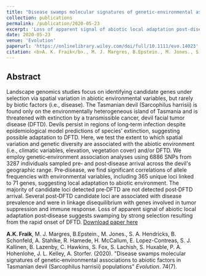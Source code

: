 ```yaml
---
title: "Disease swamps molecular signatures of genetic‐environmental associations to abiotic factors in Tasmanian devil (Sarcophilus harrisii) populations"
collection: publications
permalink: /publication/2020-05-23
excerpt: 'Loss of apparent signal of abiotic local adaptation post‐disease suggests swamping by strong selection resulting from the rapid onset of Devil Facial Tumor Disease (DFTD) in Tasmanian devil populations.'
date: 2020-05-23
venue: 'Evolution'
paperurl: 'https://onlinelibrary.wiley.com/doi/full/10.1111/evo.14023'
citation: <b>A. K. Fraik</b>., M. J. Margres, B.Epstein., M. Jones., S. A. Hendricks, B. Schonfeld, A. Stahlke, R. Hamede, H. McCallum, E. Lopez-Contreas, S. J. Kallinen, B. Lazenby, C. Hawkins, S. Fox, S. Lachish, S. Huxable, P. A. Hohenlohe, J. L. Kelley, A. Storfer. Disease swamps molecular signatures of genetic-environmental associations to abiotic factors in Tasmanian devil (Sarcophilus harrisii) populations. Evolution. (2020). 
---
```


## Abstract
Landscape genomics studies focus on identifying candidate genes under selection via spatial variation in abiotic environmental variables, but rarely by biotic factors (i.e., disease). The Tasmanian devil (Sarcophilus harrisii) is found only on the environmentally heterogeneous island of Tasmania and is threatened with extinction by a transmissible cancer, devil facial tumor disease (DFTD). Devils persist in regions of long‐term infection despite epidemiological model predictions of species’ extinction, suggesting possible adaptation to DFTD. Here, we test the extent to which spatial variation and genetic diversity are associated with the abiotic environment (i.e., climatic variables, elevation, vegetation cover) and/or DFTD. We employ genetic‐environment association analyses using 6886 SNPs from 3287 individuals sampled pre‐ and post‐disease arrival across the devil's geographic range. Pre‐disease, we find significant correlations of allele frequencies with environmental variables, including 365 unique loci linked to 71 genes, suggesting local adaptation to abiotic environment. The majority of candidate loci detected pre‐DFTD are not detected post‐DFTD arrival. Several post‐DFTD candidate loci are associated with disease prevalence and were in linkage disequilibrium with genes involved in tumor suppression and immune response. Loss of apparent signal of abiotic local adaptation post‐disease suggests swamping by strong selection resulting from the rapid onset of DFTD.
[Download paper here](https://onlinelibrary.wiley.com/doi/abs/10.1111/evo.14023)

<b>A.K. Fraik</b>, M. J. Margres, B.Epstein., M. Jones., S. A. Hendricks, B. Schonfeld, A. Stahlke, R. Hamede, H. McCallum, E. Lopez-Contreas, S. J. Kallinen, B. Lazenby, C. Hawkins, S. Fox, S. Lachish, S. Huxable, P. A. Hohenlohe, J. L. Kelley, A. Storfer. (2020). "Disease swamps molecular signatures of genetic‐environmental associations to abiotic factors in Tasmanian devil (Sarcophilus harrisii) populations" <i>Evolution</i>. 74(7).
